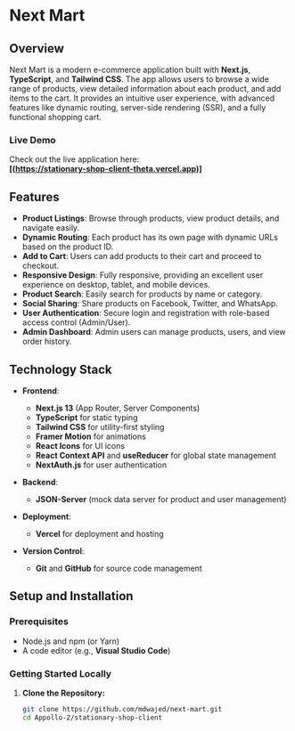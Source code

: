 # Next Mart

## **Overview**

Next Mart is a modern e-commerce application built with **Next.js**, **TypeScript**, and **Tailwind CSS**. The app allows users to browse a wide range of products, view detailed information about each product, and add items to the cart. It provides an intuitive user experience, with advanced features like dynamic routing, server-side rendering (SSR), and a fully functional shopping cart.

### **Live Demo**

Check out the live application here:  
**[(https://stationary-shop-client-theta.vercel.app)]**

## **Features**

- **Product Listings**: Browse through products, view product details, and navigate easily.
- **Dynamic Routing**: Each product has its own page with dynamic URLs based on the product ID.
- **Add to Cart**: Users can add products to their cart and proceed to checkout.
- **Responsive Design**: Fully responsive, providing an excellent user experience on desktop, tablet, and mobile devices.
- **Product Search**: Easily search for products by name or category.
- **Social Sharing**: Share products on Facebook, Twitter, and WhatsApp.
- **User Authentication**: Secure login and registration with role-based access control (Admin/User).
- **Admin Dashboard**: Admin users can manage products, users, and view order history.

## **Technology Stack**

- **Frontend**:

  - **Next.js 13** (App Router, Server Components)
  - **TypeScript** for static typing
  - **Tailwind CSS** for utility-first styling
  - **Framer Motion** for animations
  - **React Icons** for UI icons
  - **React Context API** and **useReducer** for global state management
  - **NextAuth.js** for user authentication

- **Backend**:

  - **JSON-Server** (mock data server for product and user management)

- **Deployment**:

  - **Vercel** for deployment and hosting

- **Version Control**:
  - **Git** and **GitHub** for source code management

## **Setup and Installation**

### **Prerequisites**

- Node.js and npm (or Yarn)
- A code editor (e.g., **Visual Studio Code**)

### **Getting Started Locally**

1. **Clone the Repository:**
   ```bash
   git clone https://github.com/mdwajed/next-mart.git
   cd Appollo-2/stationary-shop-client
   ```
